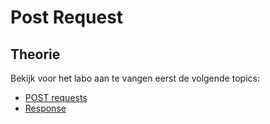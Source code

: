 # Post Request

## Theorie

Bekijk voor het labo aan te vangen eerst de volgende topics:

* [POST requests](../../express.js/requests/post-request.md)
* [Response](../../express.js/response.md)
